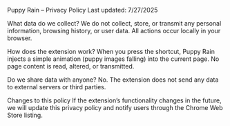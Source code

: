 Puppy Rain – Privacy Policy
Last updated: 7/27/2025

What data do we collect?
We do not collect, store, or transmit any personal information, browsing history, or user data. All actions occur locally in your browser.

How does the extension work?
When you press the shortcut, Puppy Rain injects a simple animation (puppy images falling) into the current page. No page content is read, altered, or transmitted.

Do we share data with anyone?
No. The extension does not send any data to external servers or third parties.

Changes to this policy
If the extension’s functionality changes in the future, we will update this privacy policy and notify users through the Chrome Web Store listing.
